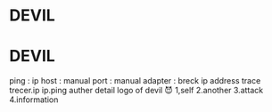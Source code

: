 # DEVIL
# DEVIL
ping : ip
host : manual
port : manual
adapter : breck
ip address trace 
trecer.ip
ip.ping
auther detail
logo of devil 😈
 1,self
 2.another
 3.attack
 4.information
